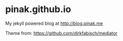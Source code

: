 pinak.github.io
===============

My jekyll powered blog at http://blog.pinak.me

Theme from: https://github.com/dirkfabisch/mediator
